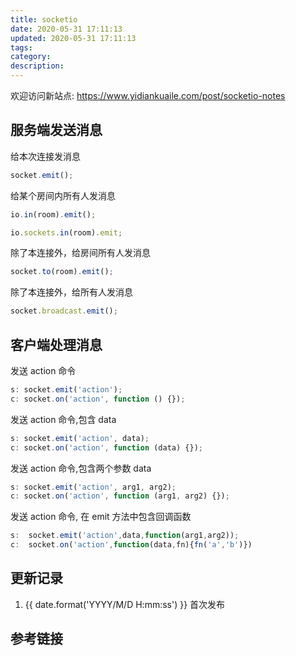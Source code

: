 ```yaml
---
title: socketio
date: 2020-05-31 17:11:13
updated: 2020-05-31 17:11:13
tags:
category:
description:
---
```


欢迎访问新站点: <https://www.yidiankuaile.com/post/socketio-notes>

## 服务端发送消息

给本次连接发消息

```js
socket.emit();
```

给某个房间内所有人发消息

```js
io.in(room).emit();
```

```js
io.sockets.in(room).emit;
```

除了本连接外，给房间所有人发消息

```js
socket.to(room).emit();
```

除了本连接外，给所有人发消息

```js
socket.broadcast.emit();
```

## 客户端处理消息

发送 action 命令

```js
s: socket.emit('action');
c: socket.on('action', function () {});
```

发送 action 命令,包含 data

```js
s: socket.emit('action', data);
c: socket.on('action', function (data) {});
```

发送 action 命令,包含两个参数 data

```js
s: socket.emit('action', arg1, arg2);
c: socket.on('action', function (arg1, arg2) {});
```

发送 action 命令, 在 emit 方法中包含回调函数

```js
s:  socket.emit('action',data,function(arg1,arg2));
c:  socket.on('action',function(data,fn){fn('a','b')})
```

## 更新记录

1. {{ date.format('YYYY/M/D H:mm:ss') }} 首次发布

## 参考链接

